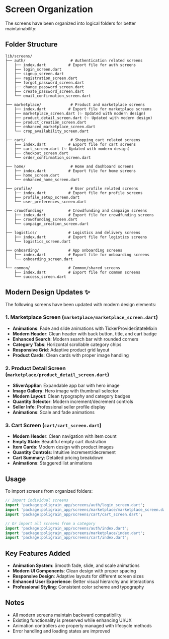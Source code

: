 # Screen Organization

The screens have been organized into logical folders for better maintainability:

## Folder Structure

```
lib/screens/
├── auth/                    # Authentication related screens
│   ├── index.dart          # Export file for auth screens
│   ├── login_screen.dart
│   ├── signup_screen.dart
│   ├── registration_screen.dart
│   ├── forgot_password_screen.dart
│   ├── change_password_screen.dart
│   ├── create_password_screen.dart
│   └── email_confirmation_screen.dart
│
├── marketplace/             # Product and marketplace screens
│   ├── index.dart          # Export file for marketplace screens
│   ├── marketplace_screen.dart (✨ Updated with modern design)
│   ├── product_detail_screen.dart (✨ Updated with modern design)
│   ├── product_creation_screen.dart
│   ├── enhanced_marketplace_screen.dart
│   └── crop_availability_screen.dart
│
├── cart/                    # Shopping cart related screens
│   ├── index.dart          # Export file for cart screens
│   ├── cart_screen.dart (✨ Updated with modern design)
│   ├── checkout_screen.dart
│   └── order_confirmation_screen.dart
│
├── home/                    # Home and dashboard screens
│   ├── index.dart          # Export file for home screens
│   ├── home_screen.dart
│   └── enhanced_home_screen.dart
│
├── profile/                 # User profile related screens
│   ├── index.dart          # Export file for profile screens
│   ├── profile_setup_screen.dart
│   └── user_preferences_screen.dart
│
├── crowdfunding/           # Crowdfunding and campaign screens
│   ├── index.dart          # Export file for crowdfunding screens
│   ├── crowdfunding_screen.dart
│   └── campaign_creation_screen.dart
│
├── logistics/              # Logistics and delivery screens
│   ├── index.dart          # Export file for logistics screens
│   └── logistics_screen.dart
│
├── onboarding/             # App onboarding screens
│   ├── index.dart          # Export file for onboarding screens
│   └── onboarding_screen.dart
│
└── common/                 # Common/shared screens
    ├── index.dart          # Export file for common screens
    └── success_screen.dart
```

## Modern Design Updates ✨

The following screens have been updated with modern design elements:

### 1. Marketplace Screen (`marketplace/marketplace_screen.dart`)

- **Animations**: Fade and slide animations with TickerProviderStateMixin
- **Modern Header**: Clean header with back button, title, and cart badge
- **Enhanced Search**: Modern search bar with rounded corners
- **Category Tabs**: Horizontal scrollable category chips
- **Responsive Grid**: Adaptive product grid layout
- **Product Cards**: Clean cards with proper image handling

### 2. Product Detail Screen (`marketplace/product_detail_screen.dart`)

- **SliverAppBar**: Expandable app bar with hero image
- **Image Gallery**: Hero image with thumbnail selector
- **Modern Layout**: Clean typography and category badges
- **Quantity Selector**: Modern increment/decrement controls
- **Seller Info**: Professional seller profile display
- **Animations**: Scale and fade animations

### 3. Cart Screen (`cart/cart_screen.dart`)

- **Modern Header**: Clean navigation with item count
- **Empty State**: Beautiful empty cart illustration
- **Item Cards**: Modern design with product images
- **Quantity Controls**: Intuitive increment/decrement
- **Cart Summary**: Detailed pricing breakdown
- **Animations**: Staggered list animations

## Usage

To import screens from organized folders:

```dart
// Import individual screens
import 'package:poligrain_app/screens/auth/login_screen.dart';
import 'package:poligrain_app/screens/marketplace/marketplace_screen.dart';
import 'package:poligrain_app/screens/cart/cart_screen.dart';

// Or import all screens from a category
import 'package:poligrain_app/screens/auth/index.dart';
import 'package:poligrain_app/screens/marketplace/index.dart';
import 'package:poligrain_app/screens/cart/index.dart';
```

## Key Features Added

- **Animation System**: Smooth fade, slide, and scale animations
- **Modern UI Components**: Clean design with proper spacing
- **Responsive Design**: Adaptive layouts for different screen sizes
- **Enhanced User Experience**: Better visual hierarchy and interactions
- **Professional Styling**: Consistent color scheme and typography

## Notes

- All modern screens maintain backward compatibility
- Existing functionality is preserved while enhancing UI/UX
- Animation controllers are properly managed with lifecycle methods
- Error handling and loading states are improved
